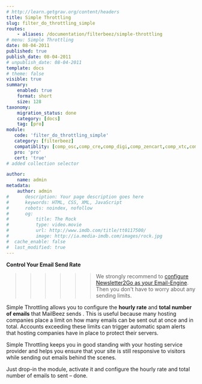 ```yaml
---
# http://learn.getgrav.org/content/headers
title: Simple Throttling
slug: filter_do_throttling_simple
routes:
    - aliases: /documentation/filterbeez/simple-throttling
# menu: Simple Throttling
date: 08-04-2011
published: true
publish_date: 08-04-2011
# unpublish_date: 08-04-2011
template: docs
# theme: false
visible: true
summary:
    enabled: true
    format: short
    size: 128
taxonomy:
    migration_status: done
    category: [docs]
    tag: [pro]
module:
   code: 'filter_do_throttling_simple'
   category: [filterbeez]
   compatiblity: [comp_osc,comp_cre,comp_digi,comp_zencart,comp_xtc,comp_xtcm2,comp_gambio]
   pro: 'pro'
   cert: 'true'  
# added collection selector

author:
    name: admin
metadata:
    author: admin
#      description: Your page description goes here
#      keywords: HTML, CSS, XML, JavaScript
#      robots: noindex, nofollow
#      og:
#          title: The Rock
#          type: video.movie
#          url: http://www.imdb.com/title/tt0117500/
#          image: http://ia.media-imdb.com/images/rock.jpg
#  cache_enable: false
#  last_modified: true
---
```


**Control Your Email Send Rate**

>>>>>>We strongly recommend to [ configure Newsletter2Go as your  Email-Engine](/documentation/configbeez/config_email_engine). Then you don't have to worry about any sending limits.



Simple Throttling allows you to configure the **hourly rate** and **total number of emails** that MailBeez sends . This is useful because many hosting companies place a limit on how many emails can be sent out at once and in total. Accounts exceeding these limits can trigger automatic spam alerts that hosting companies have in place to protect their servers.

Simple Throttling keeps you in good standing with your hosting service provider and helps you ensure that your site is still responsive to visitors while sending out emails behind the scenes.

Just drop-in the module, activate it and configure the hourly rate and total number of emails to sent – done.
